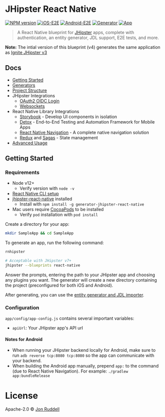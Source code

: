 # JHipster React Native

[![NPM version](https://badge.fury.io/js/generator-jhipster-react-native.svg)](https://npmjs.org/package/generator-jhipster-react-native)
[![iOS-E2E](https://github.com/ruddell/jhipster-react-native/workflows/iOS-E2E/badge.svg?branch=main)](https://github.com/ruddell/jhipster-react-native/actions?query=workflow%3AiOS-E2E)
[![Android-E2E](https://github.com/ruddell/jhipster-react-native/workflows/Android-E2E/badge.svg?branch=main)](https://github.com/ruddell/jhipster-react-native/actions?query=workflow%3AAndroid-E2E)
[![Generator](https://github.com/ruddell/jhipster-react-native/workflows/Generator/badge.svg?branch=main)](https://github.com/ruddell/jhipster-react-native/actions?query=workflow%3AGenerator)
[![App](https://github.com/ruddell/jhipster-react-native/workflows/App/badge.svg?branch=main)](https://github.com/ruddell/jhipster-react-native/actions?query=workflow%3AApp)

> A React Native blueprint for [JHipster](http://www.jhipster.tech) apps, complete with authentication, an entity generator, JDL support, E2E tests, and more.

**Note:** The intial version of this blueprint (v4) generates the same application as [Ignite JHipster v3](https://github.com/ruddell/ignite-jhipster/tree/2d84fb2956fc62d6dea29e07c314838689c55f67)

## Docs

-   [Getting Started](README.md#getting-started)
-   [Generators](docs/generators.md)
-   [Project Structure](docs/project-structure.md)
-   JHipster Integrations
    -   [OAuth2 OIDC Login](docs/oauth2-oidc.md)
    -   [Websockets](docs/websockets.md)
-   React Native Library Integrations
    -   [Storybook](docs/storybook.md) - Develop UI components in isolation
    -   [Detox](docs/detox.md) - End-to-End Testing and Automation Framework for Mobile Apps
    -   [React Native Navigation](https://github.com/wix/react-native-navigation) - A complete native navigation solution
    -   [Redux](https://redux.js.org/basics/usagewithreact) and [Sagas](https://redux-saga.js.org/) - State management
-   [Advanced Usage](docs/advanced-usage.md)

## Getting Started

### Requirements

-   Node v12+
    -   Verify version with `node -v`
-   [React Native CLI setup](https://reactnative.dev/docs/environment-setup)
-   [jhipster-react-native](https://github.com/ruddell/jhipster-react-native) installed
    -   Install with `npm install -g generator-jhipster-react-native`
-   Mac users require [CocoaPods](https://guides.cocoapods.org/using/getting-started.html) to be installed
    -   Verify `pod` installation with `pod install`

Create a directory for your app:

```sh
mkdir SampleApp && cd SampleApp
```

To generate an app, run the following command:

```sh
rnhipster

# Acceptable with JHipster v7+
jhipster --blueprints react-native
```

Answer the prompts, entering the path to your JHipster app and choosing any plugins you want. The generator will create a new directory containing the project (preconfigured for both iOS and Android).

After generating, you can use the [entity generator and JDL importer](docs/generators.md).

### Configuration

`app/config/app-config.js` contains several important variables:

-   `apiUrl`: Your JHipster app's API url

#### Notes for Android

-   When running your JHipster backend locally for Android, make sure to run `adb reverse tcp:8080 tcp:8080` so the app can communicate with your backend.
-   When building the Android app manually, prepend `app:` to the command (due to React Native Navigation). For example: `./gradlew app:bundleRelease`

# License

Apache-2.0 © [Jon Ruddell](https://jruddell.com/)
